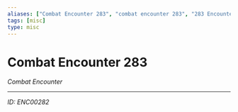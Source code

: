 ```yaml
---
aliases: ["Combat Encounter 283", "combat encounter 283", "283 Encounter Combat"]
tags: [misc]
type: misc
---
```


# Combat Encounter 283

*Combat Encounter*

---
*ID: ENC00282*